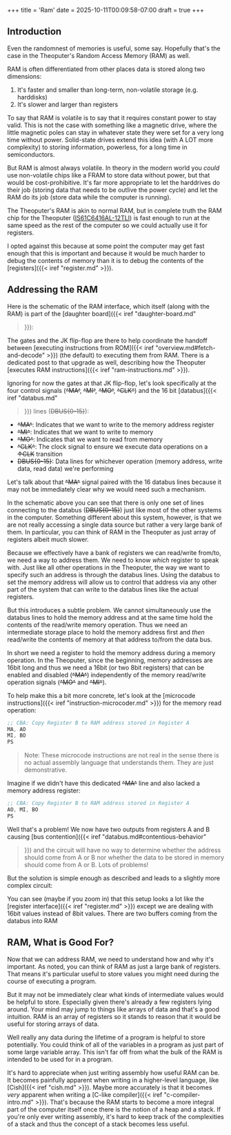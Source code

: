 +++
title = 'Ram'
date = 2025-10-11T00:09:58-07:00
draft = true
+++

## Introduction

Even the randomnest of memories is useful, some say. Hopefully that's
the case in the Theoputer's Random Access Memory (RAM) as well.

RAM is often differentiated from other places data is stored along two
dimensions:

1. It's faster and smaller than long-term, non-volatile storage (e.g. harddisks)
1. It's slower and larger than registers

To say that RAM is volatile is to say that it requires constant power
to stay valid. This is not the case with something like a magnetic
drive, where the little magnetic poles can stay in whatever state they
were set for a very long time without power. Solid-state drives extend
this idea (with A LOT more complexity) to storing information,
powerless, for a long time in semiconductors.

But RAM is almost always volatile. In theory in the modern world you
*could* use non-volatile chips like a FRAM to store data without
power, but that would be cost-prohibitive. It's far more appropriate
to let the harddrives do their job (storing data that needs to be
outlive the power cycle) and let the RAM do its job (store data while
the computer is running).

The Theoputer's RAM is akin to normal RAM, but in complete truth the
RAM chip for the Theoputer
([IS61C6416AL-12TLI](https://www.issi.com/WW/pdf/61C6416AL.pdf)) is
fast enough to run at the same speed as the rest of the computer so we
could actually use it for registers.

I opted against this because at some point the computer may get fast
enough that this is important and because it would be much harder to
debug the contents of memory than it is to debug the contents of the
[registers]({{< iref "register.md" >}}).

## Addressing the RAM

Here is the schematic of the RAM interface, which itself (along with
the RAM) is part of the [daughter board]({{< iref "daughter-board.md"
>}}):

<svg-viewer
    viewBoxX="428.2962528796617" viewBoxY="226.01953853672882" viewBoxWidth="185.51462935076557" viewBoxHeight="131.20680744124337"
    src="/img/daughter-board/Daughter Assembly.V8-20250912.svg">
</svg-viewer>

The gates and the JK flip-flop are there to help coordinate the
handoff between [executing instructions from ROM]({{< iref
"overview.md#fetch-and-decode" >}}) (the default) to executing them
from RAM. There is a dedicated post to that upgrade as well,
describing how the Theoputer [executes RAM instructions]({{< iref
"ram-instructions.md" >}}).

Ignoring for now the gates at that JK flip-flop, let's look
specifically at the four control signals (~~^MA^~~, ~~^MI^~~,
~~^MO^~~, ~~^CLK^~~) and the 16 bit [databus]({{< iref "databus.md"
>}}) lines (~~DBUS{0-15}~~):

- ~~^MA^~~: Indicates that we want to write to the memory address
  register
- ~~^MI^~~: Indicates that we want to write to memory
- ~~^MO^~~: Indicates that we want to read from memory
- ~~^CLK^~~: The clock signal to ensure we execute data operations on
  a ~~↑CLK~~ transition
- ~~DBUS{0-15}~~: Data lines for whichever operation (memory address,
  write data, read data) we're performing

Let's talk about that ~~^MA^~~ signal paired with the 16 databus lines
because it may not be immediately clear why we would need such a
mechanism.

In the schematic above you can see that there is only one set of lines
connecting to the databus (~~DBUS{0-15}~~) just like most of the other
systems in the computer. Something different about this system,
however, is that we are not really accessing a single data source but
rather a very large bank of them. In particular, you can think of RAM
in the Theoputer as just array of registers albeit much slower.

Because we effectively have a bank of registers we can read/write
from/to, we need a way to address them. We need to know *which*
register to speak with. Just like all other operations in the
Theoputer, the way we want to specify such an address is through the
databus lines. Using the databus to set the memory address will allow
us to control that address via any other part of the system that can
write to the databus lines like the actual registers.

But this introduces a subtle problem. We cannot simultaneously use the
databus lines to hold the memory address and at the same time hold the
contents of the read/write memory operation. Thus we need an
intermediate storage place to hold the memory address first and *then*
read/write the contents of memory at that address to/from the data
bus.

In short we need a register to hold the memory address during a memory
operation. In the Theoputer, since the beginning, memory addresses are
16bit long and thus we need a 16bit (or two 8bit registers) that can
be enabled and disabled (~~^MA^~~) independently of the memory
read/write operation signals (~~^MO^~~ and ~~^MI^~~). 

To help make this a bit more concrete, let's look at the
[microcode instructions]({{< iref "instruction-microcoder.md" >}}) for
the memory read operation:

```nasm
;; CBA: Copy Register B to RAM address stored in Register A
MA, AO
MI, BO
PS
```

> Note: These microcode instructions are not real in the sense there
  is no actual assembly language that understands them. They are just
  demonstrative.

Imagine if we didn't have this dedicated ~~^MA^~~ line and also lacked
a memory address register:

```nasm
;; CBA: Copy Register B to RAM address stored in Register A
AO, MI, BO
PS
```

Well that's a problem! We now have two outputs from registers A and B
causing [bus contention]({{< iref "databus.md#contentious-behavior"
>}}) and the circuit will have no way to determine whether the address
should come from A or B nor whether the data to be stored in memory
should come from A or B. Lots of problems!

But the solution is simple enough as described and leads to a slightly
more complex circuit:

<svg-viewer
    viewBoxX="32.508034589442076" viewBoxY="57.008135768913036" viewBoxWidth="327.9763320031253" viewBoxHeight="231.98795096526058"
    src="/img/daughter-board/Daughter Assembly.V8-20250912-RAM.svg">
</svg-viewer>

You can see (maybe if you zoom in) that this setup looks a lot like
the [register interface]({{< iref "register.md" >}}) except we are
dealing with 16bit values instead of 8bit values. There are two
buffers coming from the databus into RAM

## RAM, What is Good For?

Now that we can address RAM, we need to understand how and why it's
important. As noted, you can think of RAM as just a large bank of
registers. That means it's particular useful to store values you might
need during the course of executing a program.

But it may not be immediately clear what kinds of intermediate values
would be helpful to store. Especially given there's already a few
registers lying around. Your mind may jump to things like arrays of
data and that's a good intuition. RAM is an array of registers so it
stands to reason that it would be useful for storing arrays of data.

Well really any data during the lifetime of a program is helpful to
store potentially. You could think of all of the variables in a
program as just part of some large variable array. This isn't far off
from what the bulk of the RAM is intended to be used for in a program.

It's hard to appreciate when just writing assembly how useful RAM can
be. It becomes painfully apparent when writing in a higher-level
language, like [Cish]({{< iref "cish.md" >}}). Maybe more accurately
is that it becomes *very* apparent when writing a
[C-like compiler]({{< iref "c-compiler-intro.md" >}}). That's because
the RAM starts to become a more integral part of the computer itself
once there is the notion of a heap and a stack. If you're only ever
writing assembly, it's hard to keep track of the complexities of a
stack and thus the concept of a stack becomes less useful.
